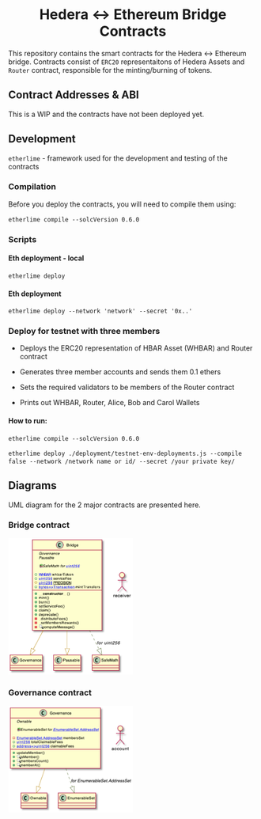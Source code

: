 <div align="center">

# Hedera <-> Ethereum Bridge Contracts

</div>

This repository contains the smart contracts for the Hedera <-> Ethereum bridge.
Contracts consist of `ERC20` representaitons of Hedera Assets and `Router` contract, responsible for the minting/burning of tokens.

## Contract Addresses & ABI

This is a WIP and the contracts have not been deployed yet.

## Development

`etherlime` - framework used for the development and testing of the contracts

### Compilation

Before you deploy the contracts, you will need to compile them using:

```
etherlime compile --solcVersion 0.6.0
```

### Scripts

#### Eth deployment - local

```
etherlime deploy
```

#### Eth deployment

```
etherlime deploy --network 'network' --secret '0x..'
```

### Deploy for testnet with three members

-   Deploys the ERC20 representation of HBAR Asset (WHBAR) and Router contract
-   Generates three member accounts and sends them 0.1 ethers

-   Sets the required validators to be members of the Router contract
-   Prints out WHBAR, Router, Alice, Bob and Carol Wallets

#### How to run:

```
etherlime compile --solcVersion 0.6.0
```

```
etherlime deploy ./deployment/testnet-env-deployments.js --compile false --network /network name or id/ --secret /your private key/
```

## Diagrams

UML diagram for the 2 major contracts are presented here.

### Bridge contract

<div align="center" style="width:50%">

![bridge](/img/bridge.png "Bridge contract")

</div>

### Governance contract

<div align="center" style="width:50%">

![governance](/img/gov.png "Governance contract")

</div>
